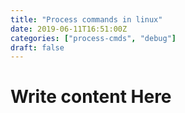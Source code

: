 ```yaml
---
title: "Process commands in linux"
date: 2019-06-11T16:51:00Z
categories: ["process-cmds", "debug"]
draft: false
---
```


# Write content Here 